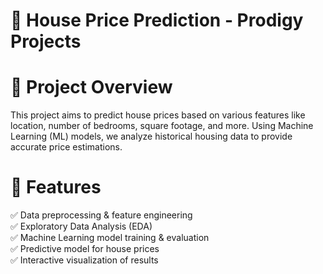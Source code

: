 # 🏡 House Price Prediction - Prodigy Projects

# 📌 Project Overview
This project aims to predict house prices based on various features like location, number of bedrooms, square footage, and more. Using Machine Learning (ML) models, we analyze historical housing data to provide accurate price estimations.

# 🚀 Features
✅ Data preprocessing & feature engineering <br>
✅ Exploratory Data Analysis (EDA) <br>
✅ Machine Learning model training & evaluation <br>
✅ Predictive model for house prices <br>
✅ Interactive visualization of results <br>
